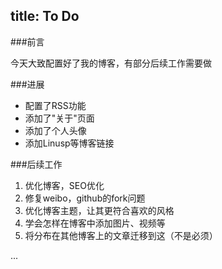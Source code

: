 title: To Do 
---

###前言

今天大致配置好了我的博客，有部分后续工作需要做

###进展

- 配置了RSS功能
- 添加了"关于"页面
- 添加了个人头像
- 添加Linusp等博客链接

###后续工作

1. 优化博客，SEO优化
2. 修复weibo，github的fork问题
3. 优化博客主题，让其更符合喜欢的风格
4. 学会怎样在博客中添加图片、视频等
3. 将分布在其他博客上的文章迁移到这（不是必须）

...
